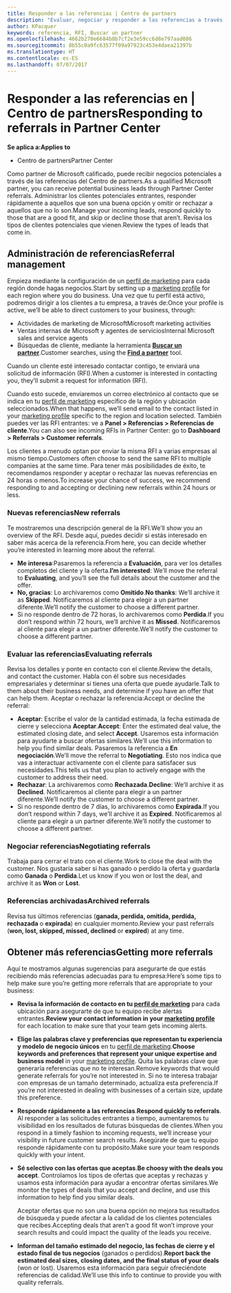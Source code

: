 ```yaml
---
title: Responder a las referencias | Centro de partners
description: "Evaluar, negociar y responder a las referencias a través del Centro de partners."
author: KPacquer
keywords: referencia, RFI, Buscar un partner
ms.openlocfilehash: 4662b270e6684b8b7cf2e3e59cc6d8e797aad086
ms.sourcegitcommit: 8b55c0a9fc63577f09a97923c453e4daea21397b
ms.translationtype: HT
ms.contentlocale: es-ES
ms.lasthandoff: 07/07/2017
---
```

# <a name="responding-to-referrals-in-partner-center"></a><span data-ttu-id="ee9ff-104">Responder a las referencias en | Centro de partners</span><span class="sxs-lookup"><span data-stu-id="ee9ff-104">Responding to referrals in Partner Center</span></span>

**<span data-ttu-id="ee9ff-105">Se aplica a:</span><span class="sxs-lookup"><span data-stu-id="ee9ff-105">Applies to</span></span>**

-  <span data-ttu-id="ee9ff-106">Centro de partners</span><span class="sxs-lookup"><span data-stu-id="ee9ff-106">Partner Center</span></span>

<span data-ttu-id="ee9ff-107">Como partner de Microsoft calificado, puede recibir negocios potenciales a través de las referencias del Centro de partners.</span><span class="sxs-lookup"><span data-stu-id="ee9ff-107">As a qualified Microsoft partner, you can receive potential business leads through Partner Center referrals.</span></span> <span data-ttu-id="ee9ff-108">Administrar los clientes potenciales entrantes, responder rápidamente a aquellos que son una buena opción y omitir or rechazar a aquellos que no lo son.</span><span class="sxs-lookup"><span data-stu-id="ee9ff-108">Manage your incoming leads, respond quickly to those that are a good fit, and skip or decline those that aren’t.</span></span> <span data-ttu-id="ee9ff-109">Revisa los tipos de clientes potenciales que vienen.</span><span class="sxs-lookup"><span data-stu-id="ee9ff-109">Review the types of leads that come in.</span></span> 

## <a name="referral-management"></a><span data-ttu-id="ee9ff-110">Administración de referencias</span><span class="sxs-lookup"><span data-stu-id="ee9ff-110">Referral management</span></span>

<span data-ttu-id="ee9ff-111">Empieza mediante la configuración de un [perfil de marketing](create-a-marketing-profile.md) para cada región donde hagas negocios.</span><span class="sxs-lookup"><span data-stu-id="ee9ff-111">Start by setting up a [marketing profile](create-a-marketing-profile.md) for each region where you do business.</span></span> <span data-ttu-id="ee9ff-112">Una vez que tu perfil está activo, podremos dirigir a los clientes a tu empresa, a través de:</span><span class="sxs-lookup"><span data-stu-id="ee9ff-112">Once your profile is active, we’ll be able to direct customers to your business, through:</span></span>

*  <span data-ttu-id="ee9ff-113">Actividades de marketing de Microsoft</span><span class="sxs-lookup"><span data-stu-id="ee9ff-113">Microsoft marketing activities</span></span>
*  <span data-ttu-id="ee9ff-114">Ventas internas de Microsoft y agentes de servicios</span><span class="sxs-lookup"><span data-stu-id="ee9ff-114">Internal Microsoft sales and service agents</span></span>
*  <span data-ttu-id="ee9ff-115">Búsquedas de cliente, mediante la herramienta **[Buscar un partner](https://partnercenter.microsoft.com/pcv/search)**.</span><span class="sxs-lookup"><span data-stu-id="ee9ff-115">Customer searches, using the **[Find a partner](https://partnercenter.microsoft.com/pcv/search)** tool.</span></span>

<span data-ttu-id="ee9ff-116">Cuando un cliente esté interesado contactar contigo, te enviará una solicitud de información (RFI).</span><span class="sxs-lookup"><span data-stu-id="ee9ff-116">When a customer is interested in contacting you, they’ll submit a request for information (RFI).</span></span> 

<span data-ttu-id="ee9ff-117">Cuando esto sucede, enviaremos un correo electrónico al contacto que se indica en tu [perfil de marketing](create-a-marketing-profile.md) específico de la región y ubicación seleccionados.</span><span class="sxs-lookup"><span data-stu-id="ee9ff-117">When that happens, we’ll send email to the contact listed in your [marketing profile](create-a-marketing-profile.md) specific to the region and location selected.</span></span> <span data-ttu-id="ee9ff-118">También puedes ver las RFI entrantes: ve a **Panel > Referencias > Referencias de cliente**.</span><span class="sxs-lookup"><span data-stu-id="ee9ff-118">You can also see incoming RFIs in Partner Center: go to **Dashboard > Referrals > Customer referrals**.</span></span>

<span data-ttu-id="ee9ff-119">Los clientes a menudo optan por enviar la misma RFI a varias empresas al mismo tiempo.</span><span class="sxs-lookup"><span data-stu-id="ee9ff-119">Customers often choose to send the same RFI to multiple companies at the same time.</span></span> <span data-ttu-id="ee9ff-120">Para tener más posibilidades de éxito, te recomendamos responder y aceptar o rechazar las nuevas referencias en 24 horas o menos.</span><span class="sxs-lookup"><span data-stu-id="ee9ff-120">To increase your chance of success, we recommend responding to and accepting or declining new referrals within 24 hours or less.</span></span>

### <a name="new-referrals"></a><span data-ttu-id="ee9ff-121">Nuevas referencias</span><span class="sxs-lookup"><span data-stu-id="ee9ff-121">New referrals</span></span>

<span data-ttu-id="ee9ff-122">Te mostraremos una descripción general de la RFI.</span><span class="sxs-lookup"><span data-stu-id="ee9ff-122">We’ll show you an overview of the RFI.</span></span> <span data-ttu-id="ee9ff-123">Desde aquí, puedes decidir si estás interesado en saber más acerca de la referencia.</span><span class="sxs-lookup"><span data-stu-id="ee9ff-123">From here, you can decide whether you’re interested in learning more about the referral.</span></span> 

*  <span data-ttu-id="ee9ff-124">**Me interesa**:Pasaremos la referencia a **Evaluación**, para ver los detalles completos del cliente y la oferta.</span><span class="sxs-lookup"><span data-stu-id="ee9ff-124">**I’m interested**: We’ll move the referral to **Evaluating**, and you’ll see the full details about the customer and the offer.</span></span> 
*  <span data-ttu-id="ee9ff-125">**No, gracias**: Lo archivaremos como **Omitido**.</span><span class="sxs-lookup"><span data-stu-id="ee9ff-125">**No thanks**: We’ll archive it as **Skipped**.</span></span> <span data-ttu-id="ee9ff-126">Notificaremos al cliente para elegir a un partner diferente.</span><span class="sxs-lookup"><span data-stu-id="ee9ff-126">We’ll notify the customer to choose a different partner.</span></span>
*  <span data-ttu-id="ee9ff-127">Si no responde dentro de 72 horas, lo archivaremos como **Perdida**.</span><span class="sxs-lookup"><span data-stu-id="ee9ff-127">If you don’t respond within 72 hours, we’ll archive it as **Missed**.</span></span> <span data-ttu-id="ee9ff-128">Notificaremos al cliente para elegir a un partner diferente.</span><span class="sxs-lookup"><span data-stu-id="ee9ff-128">We’ll notify the customer to choose a different partner.</span></span>

### <a name="evaluating-referrals"></a><span data-ttu-id="ee9ff-129">Evaluar las referencias</span><span class="sxs-lookup"><span data-stu-id="ee9ff-129">Evaluating referrals</span></span>

<span data-ttu-id="ee9ff-130">Revisa los detalles y ponte en contacto con el cliente.</span><span class="sxs-lookup"><span data-stu-id="ee9ff-130">Review the details, and contact the customer.</span></span> <span data-ttu-id="ee9ff-131">Habla con él sobre sus necesidades empresariales y determinar si tienes una oferta que puede ayudarle.</span><span class="sxs-lookup"><span data-stu-id="ee9ff-131">Talk to them about their business needs, and determine if you have an offer that can help them.</span></span> <span data-ttu-id="ee9ff-132">Aceptar o rechazar la referencia:</span><span class="sxs-lookup"><span data-stu-id="ee9ff-132">Accept or decline the referral:</span></span> 

*  <span data-ttu-id="ee9ff-133">**Aceptar**: Escribe el valor de la cantidad estimada, la fecha estimada de cierre y selecciona **Aceptar**.</span><span class="sxs-lookup"><span data-stu-id="ee9ff-133">**Accept**: Enter the estimated deal value, the estimated closing date, and select **Accept**.</span></span> <span data-ttu-id="ee9ff-134">Usaremos esta información para ayudarte a buscar ofertas similares.</span><span class="sxs-lookup"><span data-stu-id="ee9ff-134">We’ll use this information to help you find similar deals.</span></span> <span data-ttu-id="ee9ff-135">Pasaremos la referencia a **En negociación**.</span><span class="sxs-lookup"><span data-stu-id="ee9ff-135">We’ll move the referral to **Negotiating**.</span></span> <span data-ttu-id="ee9ff-136">Esto nos indica que vas a interactuar activamente con el cliente para satisfacer sus necesidades.</span><span class="sxs-lookup"><span data-stu-id="ee9ff-136">This tells us that you plan to actively engage with the customer to address their need.</span></span>
*  <span data-ttu-id="ee9ff-137">**Rechazar**: La archivaremos como **Rechazada**.</span><span class="sxs-lookup"><span data-stu-id="ee9ff-137">**Decline**: We’ll archive it as **Declined**.</span></span> <span data-ttu-id="ee9ff-138">Notificaremos al cliente para elegir a un partner diferente.</span><span class="sxs-lookup"><span data-stu-id="ee9ff-138">We’ll notify the customer to choose a different partner.</span></span>
*  <span data-ttu-id="ee9ff-139">Si no responde dentro de 7 días, lo archivaremos como **Expirada**.</span><span class="sxs-lookup"><span data-stu-id="ee9ff-139">If you don’t respond within 7 days, we’ll archive it as **Expired**.</span></span> <span data-ttu-id="ee9ff-140">Notificaremos al cliente para elegir a un partner diferente.</span><span class="sxs-lookup"><span data-stu-id="ee9ff-140">We’ll notify the customer to choose a different partner.</span></span>

### <a name="negotiating-referrals"></a><span data-ttu-id="ee9ff-141">Negociar referencias</span><span class="sxs-lookup"><span data-stu-id="ee9ff-141">Negotiating referrals</span></span>

<span data-ttu-id="ee9ff-142">Trabaja para cerrar el trato con el cliente.</span><span class="sxs-lookup"><span data-stu-id="ee9ff-142">Work to close the deal with the customer.</span></span> <span data-ttu-id="ee9ff-143">Nos gustaría saber si has ganado o perdido la oferta y guardarla como **Ganada** o **Perdida**.</span><span class="sxs-lookup"><span data-stu-id="ee9ff-143">Let us know if you won or lost the deal, and archive it as **Won** or **Lost**.</span></span> 

### <a name="archived-referrals"></a><span data-ttu-id="ee9ff-144">Referencias archivadas</span><span class="sxs-lookup"><span data-stu-id="ee9ff-144">Archived referrals</span></span>

<span data-ttu-id="ee9ff-145">Revisa tus últimos referencias (**ganada, perdida, omitida, perdida, rechazada** o **expirada**) en cualquier momento.</span><span class="sxs-lookup"><span data-stu-id="ee9ff-145">Review your past referrals (**won, lost, skipped, missed, declined** or **expired**) at any time.</span></span> 

## <a name="getting-more-referrals"></a><span data-ttu-id="ee9ff-146">Obtener más referencias</span><span class="sxs-lookup"><span data-stu-id="ee9ff-146">Getting more referrals</span></span>

<span data-ttu-id="ee9ff-147">Aquí te mostramos algunas sugerencias para asegurarte de que estás recibiendo más referencias adecuadas para tu empresa:</span><span class="sxs-lookup"><span data-stu-id="ee9ff-147">Here’s some tips to help make sure you’re getting more referrals that are appropriate to your business:</span></span>

*  <span data-ttu-id="ee9ff-148">**Revisa la información de contacto en tu [perfil de marketing](create-a-marketing-profile.md)** para cada ubicación para asegurarte de que tu equipo recibe alertas entrantes.</span><span class="sxs-lookup"><span data-stu-id="ee9ff-148">**Review your contact information in your [marketing profile](create-a-marketing-profile.md)** for each location to make sure that your team gets incoming alerts.</span></span>

*  <span data-ttu-id="ee9ff-149">**Elige las palabras clave y preferencias que representan tu experiencia y modelo de negocio únicos** en tu [perfil de marketing](create-a-marketing-profile.md).</span><span class="sxs-lookup"><span data-stu-id="ee9ff-149">**Choose keywords and preferences that represent your unique expertise and business model** in your [marketing profile](create-a-marketing-profile.md).</span></span> <span data-ttu-id="ee9ff-150">Quita las palabras clave que generaría referencias que no te interesan.</span><span class="sxs-lookup"><span data-stu-id="ee9ff-150">Remove keywords that would generate referrals for you’re not interested in.</span></span> <span data-ttu-id="ee9ff-151">Si no te interesa trabajar con empresas de un tamaño determinado, actualiza esta preferencia.</span><span class="sxs-lookup"><span data-stu-id="ee9ff-151">If you’re not interested in dealing with businesses of a certain size, update this preference.</span></span>

*  <span data-ttu-id="ee9ff-152">**Responde rápidamente a las referencias**.</span><span class="sxs-lookup"><span data-stu-id="ee9ff-152">**Respond quickly to referrals**.</span></span> <span data-ttu-id="ee9ff-153">Al responder a las solicitudes entrantes a tiempo, aumentaremos tu visibilidad en los resultados de futuras búsquedas de clientes.</span><span class="sxs-lookup"><span data-stu-id="ee9ff-153">When you respond in a timely fashion to incoming requests, we’ll increase your visibility in future customer search results.</span></span> <span data-ttu-id="ee9ff-154">Asegúrate de que tu equipo responde rápidamente con tu propósito.</span><span class="sxs-lookup"><span data-stu-id="ee9ff-154">Make sure your team responds quickly with your intent.</span></span>

*  <span data-ttu-id="ee9ff-155">**Sé selectivo con las ofertas que aceptas**.</span><span class="sxs-lookup"><span data-stu-id="ee9ff-155">**Be choosy with the deals you accept**.</span></span> <span data-ttu-id="ee9ff-156">Controlamos los tipos de ofertas que aceptas y rechazas y usamos esta información para ayudar a encontrar ofertas similares.</span><span class="sxs-lookup"><span data-stu-id="ee9ff-156">We monitor the types of deals that you accept and decline, and use this information to help find you similar deals.</span></span> 

   <span data-ttu-id="ee9ff-157">Aceptar ofertas que no son una buena opción no mejora tus resultados de búsqueda y puede afectar a la calidad de los clientes potenciales que recibes.</span><span class="sxs-lookup"><span data-stu-id="ee9ff-157">Accepting deals that aren’t a good fit won’t improve your search results and could impact the quality of the leads you receive.</span></span>

*  <span data-ttu-id="ee9ff-158">**Informan del tamaño estimado del negocio, las fechas de cierre y el estado final de tus negocios** (ganados o perdidos).</span><span class="sxs-lookup"><span data-stu-id="ee9ff-158">**Report back the estimated deal sizes, closing dates, and the final status of your deals** (won or lost).</span></span> <span data-ttu-id="ee9ff-159">Usaremos esta información para seguir ofreciéndote referencias de calidad.</span><span class="sxs-lookup"><span data-stu-id="ee9ff-159">We’ll use this info to continue to provide you with quality referrals.</span></span>
